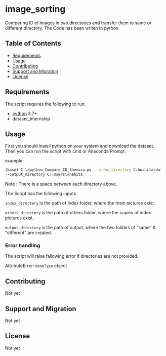 # image_sorting
Comparing ID of images in two directories and transfer them to same or different directory. The Code has been writen in python.


Table of Contents
-----------------

  * [Requirements](#requirements)
  * [Usage](#usage)
  * [Contributing](#contributing)
  * [Support and Migration](#support-and-migration)
  * [License](#license)

Requirements
------------

The script requires the following to run:

  * [python][python] 3.7+
  * dataset_internship


[python]: https://www.python.org/downloads/

Usage
-----

First you should install python on your system and download the dataset.
Then you can run the script with cmd or Anaconda Prompt.

example:
```sh
(base) C:\>python Compare_ID_Shenasa.py --index_directory C:Anahita\dataset\index --others_directory C:Anahita\dataset\others
--output_directory C:\Users\Anahita

```
Note : There is a space between each directory above.

The Script has the following inputs.

`index_directory` is the path of index folder, where the main pictures exist.

`others_directory` is the path of others folder, where the copies of index pictures exist.

`output_directory` is the path of output, where the two folders of "same" & "different" are created.

### Error handling

The script will raise fallowing error if directories are not provided.

AttributeError: `NoneType` object

Contributing
-----

Not yet

Support and Migration
-----

Not yet

License
-----

Not yet  

